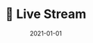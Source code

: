 ---
title: 🔴 Live Stream
description: Brief description of this section
cover: live.jpg
date: 2021-01-01
---